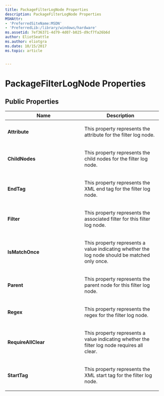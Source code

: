 ```yaml
---
title: PackageFilterLogNode Properties
description: PackageFilterLogNode Properties
MSHAttr:
- 'PreferredSiteName:MSDN'
- 'PreferredLib:/library/windows/hardware'
ms.assetid: 7ef36371-4d79-4d07-b025-d9cf7fa26b6d
author: EliotSeattle
ms.author: eliotgra
ms.date: 10/15/2017
ms.topic: article


---
```


# PackageFilterLogNode Properties


## <span id="Public_Properties"></span><span id="public_properties"></span><span id="PUBLIC_PROPERTIES"></span>Public Properties


<table>
<colgroup>
<col width="50%" />
<col width="50%" />
</colgroup>
<thead>
<tr class="header">
<th>Name</th>
<th>Description</th>
</tr>
</thead>
<tbody>
<tr class="odd">
<td><p><strong>Attribute</strong></p></td>
<td><p>This property represents the attribute for the filter log node.</p></td>
</tr>
<tr class="even">
<td><p><strong>ChildNodes</strong></p></td>
<td><p>This property represents the child nodes for the filter log node.</p></td>
</tr>
<tr class="odd">
<td><p><strong>EndTag</strong></p></td>
<td><p>This property represents the XML end tag for the filter log node.</p></td>
</tr>
<tr class="even">
<td><p><strong>Filter</strong></p></td>
<td><p>This property represents the associated filter for this filter log node.</p></td>
</tr>
<tr class="odd">
<td><p><strong>IsMatchOnce</strong></p></td>
<td><p>This property represents a value indicating whether the log node should be matched only once.</p></td>
</tr>
<tr class="even">
<td><p><strong>Parent</strong></p></td>
<td><p>This property represents the parent node for this filter log node.</p></td>
</tr>
<tr class="odd">
<td><p><strong>Regex</strong></p></td>
<td><p>This property represents the regex for the filter log node.</p></td>
</tr>
<tr class="even">
<td><p><strong>RequireAllClear</strong></p></td>
<td><p>This property represents a value indicating whether the filter log node requires all clear.</p></td>
</tr>
<tr class="odd">
<td><p><strong>StartTag</strong></p></td>
<td><p>This property represents the XML start tag for the filter log node.</p></td>
</tr>
</tbody>
</table>

 

 

 






